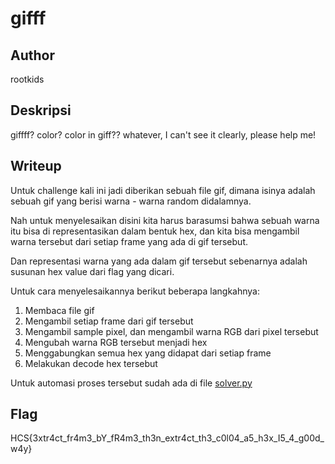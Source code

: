 # gifff

## Author

rootkids

## Deskripsi

giffff? color? color in giff?? whatever, I can't see it clearly, please help me!

## Writeup

Untuk challenge kali ini jadi diberikan sebuah file gif, dimana isinya adalah sebuah gif yang berisi warna - warna random didalamnya.

Nah untuk menyelesaikan disini kita harus barasumsi bahwa sebuah warna itu bisa di representasikan dalam bentuk hex, dan kita bisa mengambil warna tersebut dari setiap frame yang ada di gif tersebut.

Dan representasi warna yang ada dalam gif tersebut sebenarnya adalah susunan hex value dari flag yang dicari.

Untuk cara menyelesaikannya berikut beberapa langkahnya:

1. Membaca file gif
2. Mengambil setiap frame dari gif tersebut
3. Mengambil sample pixel, dan mengambil warna RGB dari pixel tersebut
4. Mengubah warna RGB tersebut menjadi hex
5. Menggabungkan semua hex yang didapat dari setiap frame
6. Melakukan decode hex tersebut

Untuk automasi proses tersebut sudah ada di file [solver.py](./src/solver.py)

## Flag

HCS{3xtr4ct_fr4m3_bY_fR4m3_th3n_extr4ct_th3_c0l04_a5_h3x_I5_4_g00d_w4y}
